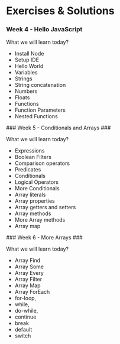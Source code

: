 # Exercises & Solutions #

### Week 4 - Hello JavaScript ###

What we will learn today?

- Install Node
- Setup IDE
- Hello World
- Variables
- Strings
- String concatenation
- Numbers
- Floats
- Functions
- Function Parameters
- Nested Functions
  
  
### Week 5 - Conditionals and Arrays ###
  
What we will learn today?

- Expressions
- Boolean Filters
- Comparison operators
- Predicates
- Conditionals
- Logical Operators
- More Conditionals
- Array literals
- Array properties
- Array getters and setters
- Array methods
- More Array methods
- Array map

### Week 6 - More Arrays ###

What we will learn today?

- Array Find
- Array Some
- Array Every
- Array Filter
- Array Map
- Array ForEach
- for-loop, 
- while, 
- do-while, 
- continue
- break
- default
- switch

